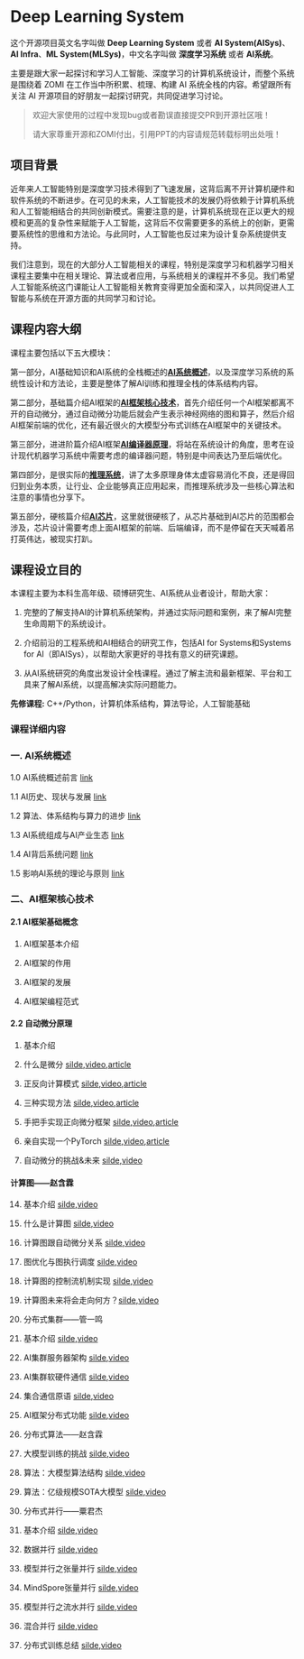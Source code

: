 # Deep Learning System

这个开源项目英文名字叫做 **Deep Learning System** 或者 **AI System(AISys)**、**AI Infra**、**ML System(MLSys)**，中文名字叫做 **深度学习系统** 或者 **AI系统**。

主要是跟大家一起探讨和学习人工智能、深度学习的计算机系统设计，而整个系统是围绕着 ZOMI 在工作当中所积累、梳理、构建 AI 系统全栈的内容。希望跟所有关注 AI 开源项目的好朋友一起探讨研究，共同促进学习讨论。

> 欢迎大家使用的过程中发现bug或者勘误直接提交PR到开源社区哦！
> 
> 请大家尊重开源和ZOMI付出，引用PPT的内容请规范转载标明出处哦！

## 项目背景

近年来人工智能特别是深度学习技术得到了飞速发展，这背后离不开计算机硬件和软件系统的不断进步。在可见的未来，人工智能技术的发展仍将依赖于计算机系统和人工智能相结合的共同创新模式。需要注意的是，计算机系统现在正以更大的规模和更高的复杂性来赋能于人工智能，这背后不仅需要更多的系统上的创新，更需要系统性的思维和方法论。与此同时，人工智能也反过来为设计复杂系统提供支持。

我们注意到，现在的大部分人工智能相关的课程，特别是深度学习和机器学习相关课程主要集中在相关理论、算法或者应用，与系统相关的课程并不多见。我们希望人工智能系统这门课能让人工智能相关教育变得更加全面和深入，以共同促进人工智能与系统在开源方面的共同学习和讨论。

## 课程内容大纲

课程主要包括以下五大模块：

第一部分，AI基础知识和AI系统的全栈概述的<u><strong>AI系统概述</strong></u>，以及深度学习系统的系统性设计和方法论，主要是整体了解AI训练和推理全栈的体系结构内容。

第二部分，基础篇介绍AI框架的<u><strong>AI框架核心技术</strong></u>，首先介绍任何一个AI框架都离不开的自动微分，通过自动微分功能后就会产生表示神经网络的图和算子，然后介绍AI框架前端的优化，还有最近很火的大模型分布式训练在AI框架中的关键技术。

第三部分，进进阶篇介绍AI框架<u><strong>AI编译器原理</strong></u>，将站在系统设计的角度，思考在设计现代机器学习系统中需要考虑的编译器问题，特别是中间表达乃至后端优化。

第四部分，是很实际的<u><strong>推理系统</strong></u>，讲了太多原理身体太虚容易消化不良，还是得回归到业务本质，让行业、企业能够真正应用起来，而推理系统涉及一些核心算法和注意的事情也分享下。

第五部分，硬核篇介绍<u><strong>AI芯片</strong></u>，这里就很硬核了，从芯片基础到AI芯片的范围都会涉及，芯片设计需要考虑上面AI框架的前端、后端编译，而不是停留在天天喊着吊打英伟达，被现实打趴。

## 课程设立目的

本课程主要为本科生高年级、硕博研究生、AI系统从业者设计，帮助大家：

1. 完整的了解支持AI的计算机系统架构，并通过实际问题和案例，来了解AI完整生命周期下的系统设计。

2. 介绍前沿的工程系统和AI相结合的研究工作，包括AI for Systems和Systems for AI（即AISys），以帮助大家更好的寻找有意义的研究课题。

3. 从AI系统研究的角度出发设计全栈课程。通过了解主流和最新框架、平台和工具来了解AI系统，以提高解决实际问题能力。

**先修课程:** C++/Python，计算机体系结构，算法导论，人工智能基础

### 课程详细内容

### 一. AI系统概述

1.0 AI系统概述前言 [link](./第1章-AI系统概述/1.0-AI系统概述前言.md)

1.1 AI历史、现状与发展 [link](./第1章-AI系统概述/1.1-AI历史、现状与发展.md)

1.2 算法、体系结构与算力的进步 [link](./第1章-AI系统概述/1.2-算法、体系结构与算力的进步.md)

1.3 AI系统组成与AI产业生态 [link](./第1章-AI系统概述/1.3-AI系统组成与AI产业生态.md)

1.4 AI背后系统问题 [link](./第1章-AI系统概述/1.4-AI背后系统问题.md)

1.5 影响AI系统的理论与原则 [link](./第1章-AI系统概述/1.5-影响AI系统的理论与原则.md)

### 二、AI框架核心技术

#### 2.1 AI框架基础概念

1. AI框架基本介绍

2. AI框架的作用

3. AI框架的发展

4. AI框架编程范式

#### 2.2 自动微分原理

1. 基本介绍  

2. 什么是微分 [silde](https://link.zhihu.com/?target=https%3A//github.com/chenzomi12/DeepLearningSystem/blob/main/Frontend/AutoDiff/02.base_concept.pptx),[video](https://link.zhihu.com/?target=https%3A//www.bilibili.com/video/BV1Ld4y1M7GJ/),[article](https://zhuanlan.zhihu.com/p/518198564)

3. 正反向计算模式 [silde](https://link.zhihu.com/?target=https%3A//github.com/chenzomi12/DeepLearningSystem/blob/main/Frontend/AutoDiff/03.grad_mode.pptx),[video](https://link.zhihu.com/?target=https%3A//www.bilibili.com/video/BV1zD4y117bL/),[article](https://zhuanlan.zhihu.com/p/518296942)

4. 三种实现方法 [silde](https://link.zhihu.com/?target=https%3A//github.com/chenzomi12/DeepLearningSystem/blob/main/Frontend/AutoDiff/04.grad_mode.pptx),[video](https://link.zhihu.com/?target=https%3A//www.bilibili.com/video/BV1BN4y1P76t/),[article](https://zhuanlan.zhihu.com/p/520065656)

5. 手把手实现正向微分框架 [silde](https://link.zhihu.com/?target=https%3A//github.com/chenzomi12/DeepLearningSystem/blob/main/Frontend/AutoDiff/05.forward_mode.ipynb),[video](https://link.zhihu.com/?target=https%3A//www.bilibili.com/video/BV1Ne4y1p7WU/),[article](https://zhuanlan.zhihu.com/p/520451681)

6. 亲自实现一个PyTorch [silde](https://link.zhihu.com/?target=https%3A//github.com/chenzomi12/DeepLearningSystem/blob/main/Frontend/AutoDiff/06.reversed_mode.ipynb),[video](https://link.zhihu.com/?target=https%3A//www.bilibili.com/video/BV1ae4y1z7E6/),[article](https://zhuanlan.zhihu.com/p/547865589)

7. 自动微分的挑战&未来 [silde](https://link.zhihu.com/?target=https%3A//github.com/chenzomi12/DeepLearningSystem/blob/main/Frontend/AutoDiff/07.challenge.pptx),[video](https://link.zhihu.com/?target=https%3A//www.bilibili.com/video/BV17e4y1z73W/)

#### 计算图——赵含霖

14. 基本介绍 [silde](https://link.zhihu.com/?target=https%3A//github.com/chenzomi12/DeepLearningSystem/blob/main/Frontend/DataFlow/01.introduction.pptx),[video](https://link.zhihu.com/?target=https%3A//www.bilibili.com/video/BV1cG411E7gV/)

15. 什么是计算图 [silde](https://link.zhihu.com/?target=https%3A//github.com/chenzomi12/DeepLearningSystem/blob/main/Frontend/DataFlow/02.computation_graph.pptx),[video](https://link.zhihu.com/?target=https%3A//www.bilibili.com/video/BV1rR4y197HM/)

16. 计算图跟自动微分关系 [silde](https://link.zhihu.com/?target=https%3A//github.com/chenzomi12/DeepLearningSystem/blob/main/Frontend/DataFlow/03.atuodiff.pptx),[video](https://link.zhihu.com/?target=https%3A//www.bilibili.com/video/BV1S24y197FU/)

17. 图优化与图执行调度 [silde](https://link.zhihu.com/?target=https%3A//github.com/chenzomi12/DeepLearningSystem/blob/main/Frontend/DataFlow/04.dispatch.pptx),[video](https://link.zhihu.com/?target=https%3A//www.bilibili.com/video/BV1hD4y1k7Ty/)

18. 计算图的控制流机制实现 [silde](https://link.zhihu.com/?target=https%3A//github.com/chenzomi12/DeepLearningSystem/blob/main/Frontend/DataFlow/05.control_flow.pptx),[video](https://link.zhihu.com/?target=https%3A//www.bilibili.com/video/BV17P41177Pk/)

19. 计算图未来将会走向何方？[silde](https://link.zhihu.com/?target=https%3A//github.com/chenzomi12/DeepLearningSystem/blob/main/Frontend/DataFlow/06.future.pptx),[video](https://link.zhihu.com/?target=https%3A//www.bilibili.com/video/BV1hm4y1A7Nv/)

20. 分布式集群——管一鸣

21. 基本介绍 [silde](https://link.zhihu.com/?target=https%3A//github.com/chenzomi12/DeepLearningSystem/blob/main/Frontend/AICluster/01.introduction.pptx),[video](https://link.zhihu.com/?target=https%3A//www.bilibili.com/video/BV1ge411L7mi/)

22. AI集群服务器架构 [silde](https://link.zhihu.com/?target=https%3A//github.com/chenzomi12/DeepLearningSystem/blob/main/Frontend/AICluster/02.architecture.pptx),[video](https://link.zhihu.com/?target=https%3A//www.bilibili.com/video/BV1fg41187rc/)

23. AI集群软硬件通信 [silde](https://link.zhihu.com/?target=https%3A//github.com/chenzomi12/DeepLearningSystem/blob/main/Frontend/AICluster/03.communication.pptx),[video](https://link.zhihu.com/?target=https%3A//www.bilibili.com/video/BV14P4y1S7u4/)

24. 集合通信原语 [silde](https://link.zhihu.com/?target=https%3A//github.com/chenzomi12/DeepLearningSystem/blob/main/Frontend/AICluster/04.primitive.pptx),[video](https://link.zhihu.com/?target=https%3A//www.bilibili.com/video/BV1te4y1e7vz/)

25. AI框架分布式功能 [silde](https://link.zhihu.com/?target=https%3A//github.com/chenzomi12/DeepLearningSystem/blob/main/Frontend/AICluster/05.system.pptx),[video](https://link.zhihu.com/?target=https%3A//www.bilibili.com/video/BV1n8411s7f3/)

26. 分布式算法——赵含霖

27. 大模型训练的挑战 [silde](https://link.zhihu.com/?target=https%3A//github.com/chenzomi12/DeepLearningSystem/blob/main/Frontend/AICluster/06.challenge.pptx),[video](https://link.zhihu.com/?target=https%3A//www.bilibili.com/video/BV1Y14y1576A/)

28. 算法：大模型算法结构 [silde](https://link.zhihu.com/?target=https%3A//github.com/chenzomi12/DeepLearningSystem/blob/main/Frontend/AICluster/07.algorithm_arch.pptx),[video](https://link.zhihu.com/?target=https%3A//www.bilibili.com/video/BV1Mt4y1M7SE/)

29. 算法：亿级规模SOTA大模型 [silde](https://link.zhihu.com/?target=https%3A//github.com/chenzomi12/DeepLearningSystem/blob/main/Frontend/AICluster/08.algorithm_sota.pptx),[video](https://link.zhihu.com/?target=https%3A//www.bilibili.com/video/BV1em4y1F7ay/)

30. 分布式并行——粟君杰

31. 基本介绍 [silde](https://link.zhihu.com/?target=https%3A//github.com/chenzomi12/DeepLearningSystem/blob/main/Frontend/Parallel/01.introduction.pptx),[video](https://link.zhihu.com/?target=https%3A//www.bilibili.com/video/BV1ve411w7DL/)

32. 数据并行 [silde](https://link.zhihu.com/?target=https%3A//github.com/chenzomi12/DeepLearningSystem/blob/main/Frontend/Parallel/02.data_parallel.pptx),[video](https://link.zhihu.com/?target=https%3A//www.bilibili.com/video/BV1JK411S7gL/)

33. 模型并行之张量并行 [silde](https://link.zhihu.com/?target=https%3A//github.com/chenzomi12/DeepLearningSystem/blob/main/Frontend/Parallel/03.tensor_parallel.pptx),[video](https://link.zhihu.com/?target=https%3A//www.bilibili.com/video/BV1vt4y1K7wT/)

34. MindSpore张量并行 [silde](https://link.zhihu.com/?target=https%3A//github.com/chenzomi12/DeepLearningSystem/blob/main/Frontend/Parallel/04.mindspore_parallel.pptx),[video](https://link.zhihu.com/?target=https%3A//www.bilibili.com/video/BV1vt4y1K7wT/)

35. 模型并行之流水并行 [silde](https://link.zhihu.com/?target=https%3A//github.com/chenzomi12/DeepLearningSystem/blob/main/Frontend/Parallel/05.pipeline_parallel.pptx),[video](https://link.zhihu.com/?target=https%3A//www.bilibili.com/video/BV1WD4y1t7Ba/)

36. 混合并行 [silde](https://link.zhihu.com/?target=https%3A//github.com/chenzomi12/DeepLearningSystem/blob/main/Frontend/Parallel/06.hybrid_parallel.pptx),[video](https://link.zhihu.com/?target=https%3A//www.bilibili.com/video/BV1gD4y1t7Ut/)

37. 分布式训练总结 [silde](https://link.zhihu.com/?target=https%3A//github.com/chenzomi12/DeepLearningSystem/blob/main/Frontend/Parallel/07.summary.pptx),[video](https://link.zhihu.com/?target=https%3A//www.bilibili.com/video/BV1av4y1S7DQ/)